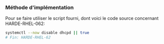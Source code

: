 ### Méthode d'implémentation
Pour se faire utiliser le script fourni, dont voici le code source concernant HARDE-RHEL-062:
```bash
systemctl --now disable dhcpd || true
# Fin: HARDE-RHEL-62
```
